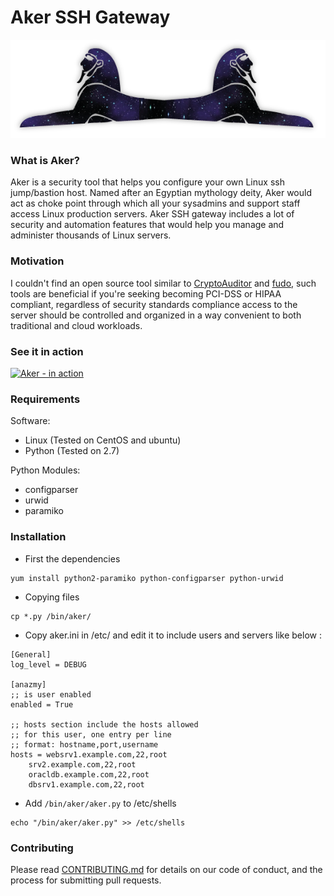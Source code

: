 # Aker SSH Gateway
![alt text](aker_logo.png "Aker")


### What is Aker?
Aker is a security tool that helps you configure your own Linux ssh jump/bastion host. Named after an Egyptian mythology deity, Aker would act as choke point through which all your sysadmins and support staff access Linux production servers. Aker SSH gateway includes a lot of security and automation features that would help you manage and administer thousands of Linux servers.  


### Motivation
I couldn't find an open source tool similar to [CryptoAuditor](https://www.ssh.com/products/cryptoauditor/) and [fudo](http://www.wheelsystems.com/en/products/wheel-fudo-psm/), such tools  are beneficial if you're seeking becoming PCI-DSS or HIPAA compliant, regardless of security standards compliance access to the server should be controlled and organized in a way convenient to both traditional and cloud workloads.


### See it in action
[![Aker - in action](https://i1.ytimg.com/vi/O-boM3LbVT4/hqdefault.jpg)](https://www.youtube.com/watch?v=O-boM3LbVT4)


### Requirements
Software:
- Linux (Tested on CentOS and ubuntu)
- Python (Tested on 2.7)
    
Python Modules:
- configparser
- urwid
- paramiko


### Installation
* First the dependencies 
~~~
yum install python2-paramiko python-configparser python-urwid
~~~

* Copying files
```
cp *.py /bin/aker/
```

* Copy aker.ini in /etc/ and edit it to include users and servers like below :
```
[General] 
log_level = DEBUG

[anazmy]
;; is user enabled
enabled = True

;; hosts section include the hosts allowed
;; for this user, one entry per line 
;; format: hostname,port,username
hosts = websrv1.example.com,22,root
	srv2.example.com,22,root
	oracldb.example.com,22,root
	dbsrv1.example.com,22,root

```

* Add `/bin/aker/aker.py` to /etc/shells 
```
echo "/bin/aker/aker.py" >> /etc/shells 
```



### Contributing
Please read [CONTRIBUTING.md](CONTRIBUTING.md) for details on our code of conduct, and the process for submitting pull requests.
